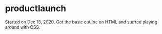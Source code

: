 # productlaunch
Started on Dec 18, 2020. Got the basic outline on HTML and started playing around with CSS.